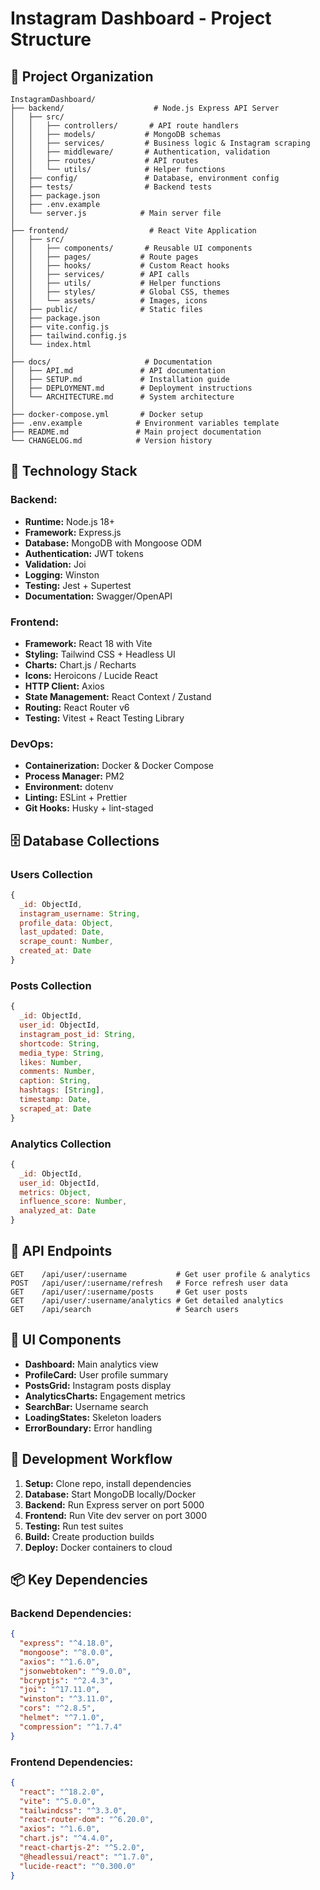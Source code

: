 # Instagram Dashboard - Project Structure

## 📁 Project Organization

```
InstagramDashboard/
├── backend/                    # Node.js Express API Server
│   ├── src/
│   │   ├── controllers/       # API route handlers
│   │   ├── models/           # MongoDB schemas
│   │   ├── services/         # Business logic & Instagram scraping
│   │   ├── middleware/       # Authentication, validation
│   │   ├── routes/           # API routes
│   │   └── utils/            # Helper functions
│   ├── config/               # Database, environment config
│   ├── tests/                # Backend tests
│   ├── package.json
│   ├── .env.example
│   └── server.js            # Main server file
│
├── frontend/                  # React Vite Application
│   ├── src/
│   │   ├── components/       # Reusable UI components
│   │   ├── pages/           # Route pages
│   │   ├── hooks/           # Custom React hooks
│   │   ├── services/        # API calls
│   │   ├── utils/           # Helper functions
│   │   ├── styles/          # Global CSS, themes
│   │   └── assets/          # Images, icons
│   ├── public/              # Static files
│   ├── package.json
│   ├── vite.config.js
│   ├── tailwind.config.js
│   └── index.html
│
├── docs/                     # Documentation
│   ├── API.md               # API documentation
│   ├── SETUP.md             # Installation guide
│   ├── DEPLOYMENT.md        # Deployment instructions
│   └── ARCHITECTURE.md      # System architecture
│
├── docker-compose.yml       # Docker setup
├── .env.example            # Environment variables template
├── README.md               # Main project documentation
└── CHANGELOG.md            # Version history
```

## 🔧 Technology Stack

### Backend:
- **Runtime:** Node.js 18+
- **Framework:** Express.js
- **Database:** MongoDB with Mongoose ODM
- **Authentication:** JWT tokens
- **Validation:** Joi
- **Logging:** Winston
- **Testing:** Jest + Supertest
- **Documentation:** Swagger/OpenAPI

### Frontend:
- **Framework:** React 18 with Vite
- **Styling:** Tailwind CSS + Headless UI
- **Charts:** Chart.js / Recharts
- **Icons:** Heroicons / Lucide React
- **HTTP Client:** Axios
- **State Management:** React Context / Zustand
- **Routing:** React Router v6
- **Testing:** Vitest + React Testing Library

### DevOps:
- **Containerization:** Docker & Docker Compose
- **Process Manager:** PM2
- **Environment:** dotenv
- **Linting:** ESLint + Prettier
- **Git Hooks:** Husky + lint-staged

## 🗄️ Database Collections

### Users Collection
```javascript
{
  _id: ObjectId,
  instagram_username: String,
  profile_data: Object,
  last_updated: Date,
  scrape_count: Number,
  created_at: Date
}
```

### Posts Collection
```javascript
{
  _id: ObjectId,
  user_id: ObjectId,
  instagram_post_id: String,
  shortcode: String,
  media_type: String,
  likes: Number,
  comments: Number,
  caption: String,
  hashtags: [String],
  timestamp: Date,
  scraped_at: Date
}
```

### Analytics Collection
```javascript
{
  _id: ObjectId,
  user_id: ObjectId,
  metrics: Object,
  influence_score: Number,
  analyzed_at: Date
}
```

## 📡 API Endpoints

```
GET    /api/user/:username           # Get user profile & analytics
POST   /api/user/:username/refresh   # Force refresh user data
GET    /api/user/:username/posts     # Get user posts
GET    /api/user/:username/analytics # Get detailed analytics
GET    /api/search                   # Search users
```

## 🎨 UI Components

- **Dashboard:** Main analytics view
- **ProfileCard:** User profile summary
- **PostsGrid:** Instagram posts display
- **AnalyticsCharts:** Engagement metrics
- **SearchBar:** Username search
- **LoadingStates:** Skeleton loaders
- **ErrorBoundary:** Error handling

## 🚀 Development Workflow

1. **Setup:** Clone repo, install dependencies
2. **Database:** Start MongoDB locally/Docker
3. **Backend:** Run Express server on port 5000
4. **Frontend:** Run Vite dev server on port 3000
5. **Testing:** Run test suites
6. **Build:** Create production builds
7. **Deploy:** Docker containers to cloud

## 📦 Key Dependencies

### Backend Dependencies:
```json
{
  "express": "^4.18.0",
  "mongoose": "^8.0.0",
  "axios": "^1.6.0",
  "jsonwebtoken": "^9.0.0",
  "bcryptjs": "^2.4.3",
  "joi": "^17.11.0",
  "winston": "^3.11.0",
  "cors": "^2.8.5",
  "helmet": "^7.1.0",
  "compression": "^1.7.4"
}
```

### Frontend Dependencies:
```json
{
  "react": "^18.2.0",
  "vite": "^5.0.0",
  "tailwindcss": "^3.3.0",
  "react-router-dom": "^6.20.0",
  "axios": "^1.6.0",
  "chart.js": "^4.4.0",
  "react-chartjs-2": "^5.2.0",
  "@headlessui/react": "^1.7.0",
  "lucide-react": "^0.300.0"
}
```